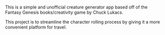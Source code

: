 This is a simple and unofficial creature generator app based off of the Fantasy Genesis books/creativity game by Chuck Lukacs. 

This project is to streamline the character rolling process by giving it a more convenient platform for travel. 